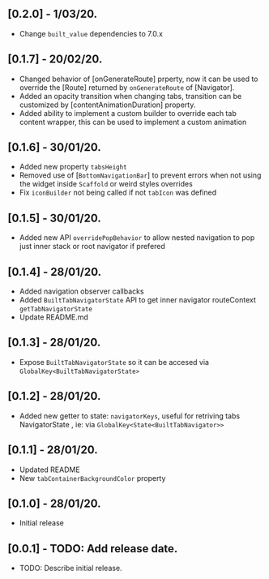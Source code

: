 ## [0.2.0] - 1/03/20.

* Change `built_value` dependencies to 7.0.x

## [0.1.7] - 20/02/20.

* Changed behavior of [onGenerateRoute] prperty, now it can be used to override the [Route] returned by `onGenerateRoute` of [Navigator].
* Added an opacity transition when changing tabs, transition can be customized by [contentAnimationDuration] property.
* Added ability to implement a custom builder to override each tab content wrapper, this can be used to implement a custom animation

## [0.1.6] - 30/01/20.

* Added new property ```tabsHeight```
* Removed use of [`BottomNavigationBar`] to prevent errors when not using the widget inside `Scaffold` or weird styles overrides
* Fix `iconBuilder` not being called if not `tabIcon` was defined

## [0.1.5] - 30/01/20.

* Added new API ```overridePopBehavior``` to allow nested navigation to pop just inner stack or root navigator if prefered

## [0.1.4] - 28/01/20.

* Added navigation observer callbacks
* Added ```BuiltTabNavigatorState``` API to get inner navigator routeContext ```getTabNavigatorState```
* Update README.md

## [0.1.3] - 28/01/20.

* Expose ```BuiltTabNavigatorState``` so it can be accesed via ```GlobalKey<BuiltTabNavigatorState>```

## [0.1.2] - 28/01/20.

* Added new getter to state: `navigatorKeys`, useful for retriving tabs NavigatorState , ie: via ```GlobalKey<State<BuiltTabNavigator>>```
## [0.1.1] - 28/01/20.

* Updated README
* New ```tabContainerBackgroundColor``` property

## [0.1.0] - 28/01/20.

* Initial release

## [0.0.1] - TODO: Add release date.

* TODO: Describe initial release.
